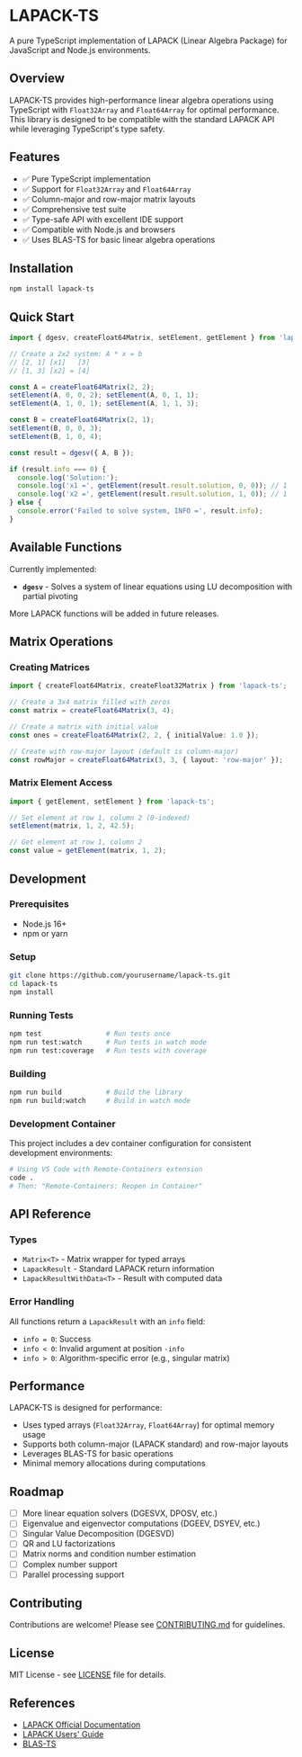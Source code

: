 # LAPACK-TS

A pure TypeScript implementation of LAPACK (Linear Algebra Package) for JavaScript and Node.js environments.

## Overview

LAPACK-TS provides high-performance linear algebra operations using TypeScript with `Float32Array` and `Float64Array` for optimal performance. This library is designed to be compatible with the standard LAPACK API while leveraging TypeScript's type safety.

## Features

- ✅ Pure TypeScript implementation
- ✅ Support for `Float32Array` and `Float64Array`
- ✅ Column-major and row-major matrix layouts
- ✅ Comprehensive test suite
- ✅ Type-safe API with excellent IDE support
- ✅ Compatible with Node.js and browsers
- ✅ Uses BLAS-TS for basic linear algebra operations

## Installation

```bash
npm install lapack-ts
```

## Quick Start

```typescript
import { dgesv, createFloat64Matrix, setElement, getElement } from 'lapack-ts';

// Create a 2x2 system: A * x = b
// [2, 1] [x1]   [3]
// [1, 3] [x2] = [4]

const A = createFloat64Matrix(2, 2);
setElement(A, 0, 0, 2); setElement(A, 0, 1, 1);
setElement(A, 1, 0, 1); setElement(A, 1, 1, 3);

const B = createFloat64Matrix(2, 1);
setElement(B, 0, 0, 3);
setElement(B, 1, 0, 4);

const result = dgesv({ A, B });

if (result.info === 0) {
  console.log('Solution:');
  console.log('x1 =', getElement(result.result.solution, 0, 0)); // 1
  console.log('x2 =', getElement(result.result.solution, 1, 0)); // 1
} else {
  console.error('Failed to solve system, INFO =', result.info);
}
```

## Available Functions

Currently implemented:

- **`dgesv`** - Solves a system of linear equations using LU decomposition with partial pivoting

More LAPACK functions will be added in future releases.

## Matrix Operations

### Creating Matrices

```typescript
import { createFloat64Matrix, createFloat32Matrix } from 'lapack-ts';

// Create a 3x4 matrix filled with zeros
const matrix = createFloat64Matrix(3, 4);

// Create a matrix with initial value
const ones = createFloat64Matrix(2, 2, { initialValue: 1.0 });

// Create with row-major layout (default is column-major)
const rowMajor = createFloat64Matrix(3, 3, { layout: 'row-major' });
```

### Matrix Element Access

```typescript
import { getElement, setElement } from 'lapack-ts';

// Set element at row 1, column 2 (0-indexed)
setElement(matrix, 1, 2, 42.5);

// Get element at row 1, column 2
const value = getElement(matrix, 1, 2);
```

## Development

### Prerequisites

- Node.js 16+ 
- npm or yarn

### Setup

```bash
git clone https://github.com/yourusername/lapack-ts.git
cd lapack-ts
npm install
```

### Running Tests

```bash
npm test                # Run tests once
npm run test:watch      # Run tests in watch mode
npm run test:coverage   # Run tests with coverage
```

### Building

```bash
npm run build           # Build the library
npm run build:watch     # Build in watch mode
```

### Development Container

This project includes a dev container configuration for consistent development environments:

```bash
# Using VS Code with Remote-Containers extension
code .
# Then: "Remote-Containers: Reopen in Container"
```

## API Reference

### Types

- `Matrix<T>` - Matrix wrapper for typed arrays
- `LapackResult` - Standard LAPACK return information
- `LapackResultWithData<T>` - Result with computed data

### Error Handling

All functions return a `LapackResult` with an `info` field:
- `info = 0`: Success
- `info < 0`: Invalid argument at position `-info`
- `info > 0`: Algorithm-specific error (e.g., singular matrix)

## Performance

LAPACK-TS is designed for performance:

- Uses typed arrays (`Float32Array`, `Float64Array`) for optimal memory usage
- Supports both column-major (LAPACK standard) and row-major layouts
- Leverages BLAS-TS for basic operations
- Minimal memory allocations during computations

## Roadmap

- [ ] More linear equation solvers (DGESVX, DPOSV, etc.)
- [ ] Eigenvalue and eigenvector computations (DGEEV, DSYEV, etc.)
- [ ] Singular Value Decomposition (DGESVD)
- [ ] QR and LU factorizations
- [ ] Matrix norms and condition number estimation
- [ ] Complex number support
- [ ] Parallel processing support

## Contributing

Contributions are welcome! Please see [CONTRIBUTING.md](CONTRIBUTING.md) for guidelines.

## License

MIT License - see [LICENSE](LICENSE) file for details.

## References

- [LAPACK Official Documentation](http://www.netlib.org/lapack/)
- [LAPACK Users' Guide](http://www.netlib.org/lapack/lug/)
- [BLAS-TS](https://www.npmjs.com/package/blas-ts)